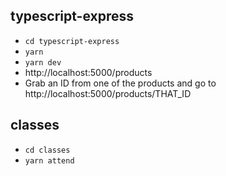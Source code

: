 ## typescript-express

- `cd typescript-express`
- `yarn`
- `yarn dev`
- http://localhost:5000/products
- Grab an ID from one of the products and go to http://localhost:5000/products/THAT_ID

## classes

- `cd classes`
- `yarn attend`